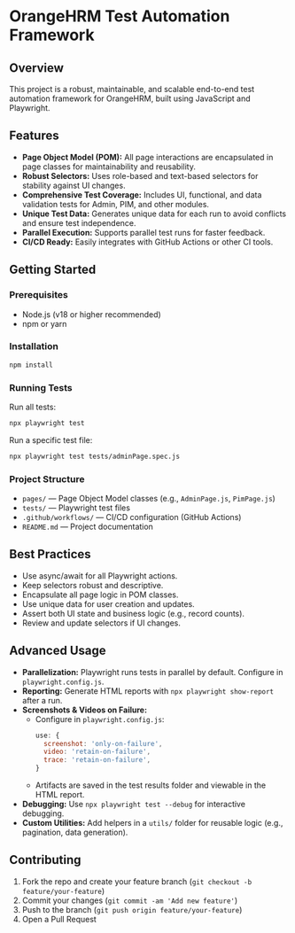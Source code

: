 # OrangeHRM Test Automation Framework

## Overview

This project is a robust, maintainable, and scalable end-to-end test automation framework for OrangeHRM, built using JavaScript and Playwright.

## Features

- **Page Object Model (POM):** All page interactions are encapsulated in page classes for maintainability and reusability.
- **Robust Selectors:** Uses role-based and text-based selectors for stability against UI changes.
- **Comprehensive Test Coverage:** Includes UI, functional, and data validation tests for Admin, PIM, and other modules.
- **Unique Test Data:** Generates unique data for each run to avoid conflicts and ensure test independence.
- **Parallel Execution:** Supports parallel test runs for faster feedback.
- **CI/CD Ready:** Easily integrates with GitHub Actions or other CI tools.

## Getting Started

### Prerequisites

- Node.js (v18 or higher recommended)
- npm or yarn

### Installation

```sh
npm install
```

### Running Tests

Run all tests:

```sh
npx playwright test
```

Run a specific test file:

```sh
npx playwright test tests/adminPage.spec.js
```

### Project Structure

- `pages/` — Page Object Model classes (e.g., `AdminPage.js`, `PimPage.js`)
- `tests/` — Playwright test files
- `.github/workflows/` — CI/CD configuration (GitHub Actions)
- `README.md` — Project documentation

## Best Practices

- Use async/await for all Playwright actions.
- Keep selectors robust and descriptive.
- Encapsulate all page logic in POM classes.
- Use unique data for user creation and updates.
- Assert both UI state and business logic (e.g., record counts).
- Review and update selectors if UI changes.

## Advanced Usage

- **Parallelization:** Playwright runs tests in parallel by default. Configure in `playwright.config.js`.
- **Reporting:** Generate HTML reports with `npx playwright show-report` after a run.
- **Screenshots & Videos on Failure:**
  - Configure in `playwright.config.js`:
    ```js
    use: {
      screenshot: 'only-on-failure',
      video: 'retain-on-failure',
      trace: 'retain-on-failure',
    }
    ```
  - Artifacts are saved in the test results folder and viewable in the HTML report.
- **Debugging:** Use `npx playwright test --debug` for interactive debugging.
- **Custom Utilities:** Add helpers in a `utils/` folder for reusable logic (e.g., pagination, data generation).

## Contributing

1. Fork the repo and create your feature branch (`git checkout -b feature/your-feature`)
2. Commit your changes (`git commit -am 'Add new feature'`)
3. Push to the branch (`git push origin feature/your-feature`)
4. Open a Pull Request
